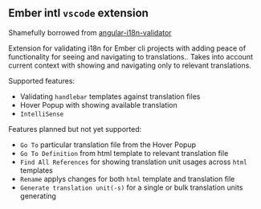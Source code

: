 ## Ember intl `vscode` extension

Shamefully borrowed from [angular-i18n-validator](https://marketplace.visualstudio.com/items?itemName=OleksandrReznichenko.angular-i18n-validator)

Extension for validating i18n for Ember cli projects with adding peace of functionality for seeing and navigating to translations.. Takes into account current context with showing and navigating only to relevant translations. 

Supported features:
- Validating `handlebar` templates against translation files
- Hover Popup with showing available translation
- `IntelliSense`

Features planned but not yet supported:
- `Go To` particular translation file from the Hover Popup
- `Go To Definition` from html template to relevant translation file
- `Find All References` for showing translation unit usages across `html` templates
- `Rename` applys changes for both `html` template and translation file
- `Generate translation unit(-s)` for a single or bulk translation units generating